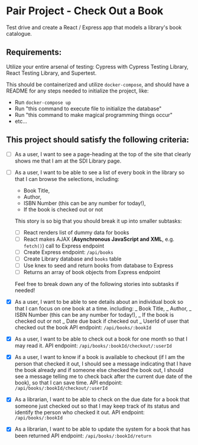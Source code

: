 # Pair Project - Check Out a Book

Test drive and create a React / Express app that models a library's book catalogue.

## Requirements:

Utilize your entire arsenal of testing: Cypress with Cypress Testing Library, React Testing Library, and Supertest.

This should be containerized and utilize `docker-compose`, and should have a README for any steps needed to initialize the project, like:

- Run `docker-compose up`
- Run "this command to execute file to initialize the database"
- Run "this command to make magical programming things occur"
- etc...

## This project should satisfy the following criteria:

- [ ] As a user, I want to see a page-heading at the top of the site that clearly shows me that I am at the SDI Library page.

- [ ] As a user, I want to be able to see a list of every book in the library so that I can browse the selections, including:

  - Book Title,
  - Author,
  - ISBN Number (this can be any number for today!),
  - If the book is checked out or not

  This story is so big that you should break it up into smaller subtasks:

  - [ ] React renders list of dummy data for books
  - [ ] React makes AJAX (**Asynchronous JavaScript and XML**, e.g. `fetch()`) call to Express endpoint
  - [ ] Create Express endpoint: `/api/books`
  - [ ] Create Library database and `books` table
  - [ ] Use knex to seed and return books from database to Express
  - [ ] Returns an array of book objects from Express endpoint

  Feel free to break down any of the following stories into subtasks if needed!

- [x] As a user, I want to be able to see details about an individual book so that I can focus on one book at a time.
      including:
      _ Book Title,
      _ Author,
      _ ISBN Number (this can be any number for today!),
      _ If the book is checked out or not
      _ Date due back if checked out
      _ UserId of user that checked out the book
      API endpoint: `/api/books/:bookId`

- [x] As a user, I want to be able to check out a book for one month so that I may read it.
      API endpoint: `/api/books/:bookId/checkout/:userId`
- [x] As a user, I want to know if a book is available to checkout (if I am the person that checked it out, I should see a message indicating that I have the book already and if someone else checked the book out, I should see a message telling me to check back after the current due date of the book), so that I can save time.
      API endpoint: `/api/books/:bookId/checkout/:userId`
- [x] As a librarian, I want to be able to check on the due date for a book that someone just checked out so that I may keep track of its status and identify the person who checked it out.
      API endpoint: `/api/books/:bookId`
- [x] As a librarian, I want to be able to update the system for a book that has been returned
      API endpoint: `/api/books/:bookId/return`
